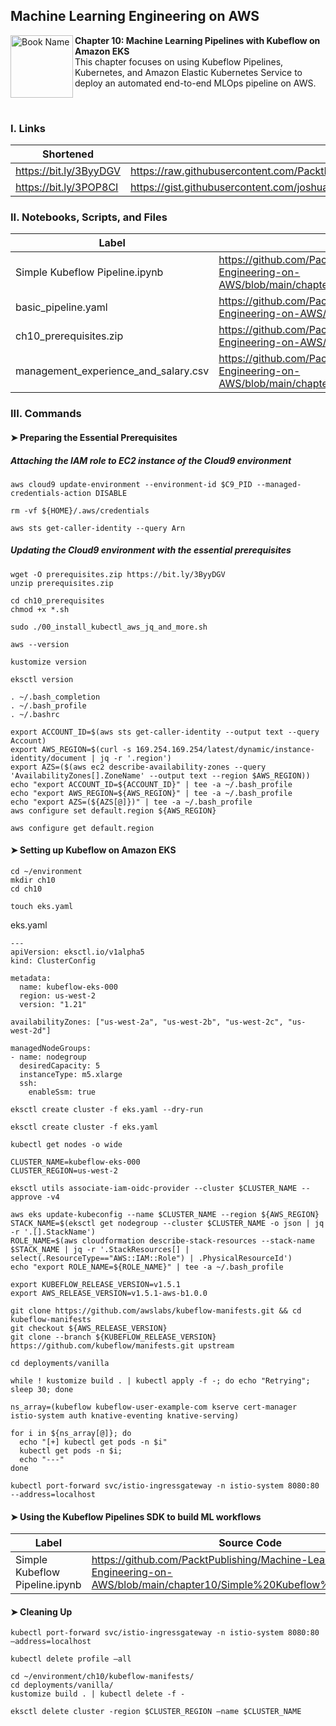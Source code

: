 ## Machine Learning Engineering on AWS

<a href="https://www.packtpub.com/product/machine-learning-engineering-on-aws/9781803247595"><img src="https://static.packt-cdn.com/products/9781803247595/cover/smaller" alt="Book Name" height="100px" align="left"></a>

**Chapter 10: Machine Learning Pipelines with Kubeflow on Amazon EKS** <br />
This chapter focuses on using Kubeflow Pipelines, Kubernetes, and Amazon Elastic Kubernetes Service to deploy an automated end-to-end MLOps pipeline on AWS.

<br />

### I. Links

| Shortened              | Original                                                                                                                                                        |
|------------------------|-----------------------------------------------------------------------------------------------------------------------------------------------------------------|
| https://bit.ly/3ByyDGV | https://raw.githubusercontent.com/PacktPublishing/Machine-Learning-Engineering-on-AWS/main/chapter10/ch10_prerequisites.zip                                     |
| https://bit.ly/3POP8CI | https://gist.githubusercontent.com/joshualat/8e64cb4b4de5f46fab010de97460a9be/raw/60fd1dc73ebfff717dac91f8a2bdc50310eacb22/management_experience_and_salary.csv |

### II. Notebooks, Scripts, and Files

| Label                                | Link                                                                                                                            |
|--------------------------------------|---------------------------------------------------------------------------------------------------------------------------------|
| Simple Kubeflow Pipeline.ipynb       | https://github.com/PacktPublishing/Machine-Learning-Engineering-on-AWS/blob/main/chapter10/Simple%20Kubeflow%20Pipeline.ipynb   |
| basic_pipeline.yaml                  | https://github.com/PacktPublishing/Machine-Learning-Engineering-on-AWS/blob/main/chapter10/basic_pipeline.yaml                  |
| ch10_prerequisites.zip               | https://github.com/PacktPublishing/Machine-Learning-Engineering-on-AWS/blob/main/chapter10/ch10_prerequisites.zip               |
| management_experience_and_salary.csv | https://github.com/PacktPublishing/Machine-Learning-Engineering-on-AWS/blob/main/chapter10/management_experience_and_salary.csv |

### III. Commands

#### ➤ Preparing the Essential Prerequisites

##### Attaching the IAM role to EC2 instance of the Cloud9 environment

```
aws cloud9 update-environment --environment-id $C9_PID --managed-credentials-action DISABLE

rm -vf ${HOME}/.aws/credentials

aws sts get-caller-identity --query Arn
```

##### Updating the Cloud9 environment with the essential prerequisites

```
wget -O prerequisites.zip https://bit.ly/3ByyDGV
unzip prerequisites.zip

cd ch10_prerequisites
chmod +x *.sh

sudo ./00_install_kubectl_aws_jq_and_more.sh

aws --version

kustomize version

eksctl version

. ~/.bash_completion
. ~/.bash_profile
. ~/.bashrc

export ACCOUNT_ID=$(aws sts get-caller-identity --output text --query Account)
export AWS_REGION=$(curl -s 169.254.169.254/latest/dynamic/instance-identity/document | jq -r '.region')
export AZS=($(aws ec2 describe-availability-zones --query 'AvailabilityZones[].ZoneName' --output text --region $AWS_REGION))
echo "export ACCOUNT_ID=${ACCOUNT_ID}" | tee -a ~/.bash_profile
echo "export AWS_REGION=${AWS_REGION}" | tee -a ~/.bash_profile
echo "export AZS=(${AZS[@]})" | tee -a ~/.bash_profile
aws configure set default.region ${AWS_REGION}

aws configure get default.region
```

#### ➤ Setting up Kubeflow on Amazon EKS

```
cd ~/environment
mkdir ch10
cd ch10

touch eks.yaml
```

eks.yaml
```
---
apiVersion: eksctl.io/v1alpha5
kind: ClusterConfig

metadata:
  name: kubeflow-eks-000
  region: us-west-2
  version: "1.21"

availabilityZones: ["us-west-2a", "us-west-2b", "us-west-2c", "us-west-2d"]

managedNodeGroups:
- name: nodegroup
  desiredCapacity: 5
  instanceType: m5.xlarge
  ssh:
    enableSsm: true
```

```
eksctl create cluster -f eks.yaml --dry-run

eksctl create cluster -f eks.yaml

kubectl get nodes -o wide

CLUSTER_NAME=kubeflow-eks-000
CLUSTER_REGION=us-west-2

eksctl utils associate-iam-oidc-provider --cluster $CLUSTER_NAME --approve -v4

aws eks update-kubeconfig --name $CLUSTER_NAME --region ${AWS_REGION}
STACK_NAME=$(eksctl get nodegroup --cluster $CLUSTER_NAME -o json | jq -r '.[].StackName')
ROLE_NAME=$(aws cloudformation describe-stack-resources --stack-name $STACK_NAME | jq -r '.StackResources[] | select(.ResourceType=="AWS::IAM::Role") | .PhysicalResourceId')
echo "export ROLE_NAME=${ROLE_NAME}" | tee -a ~/.bash_profile

export KUBEFLOW_RELEASE_VERSION=v1.5.1
export AWS_RELEASE_VERSION=v1.5.1-aws-b1.0.0

git clone https://github.com/awslabs/kubeflow-manifests.git && cd kubeflow-manifests
git checkout ${AWS_RELEASE_VERSION}
git clone --branch ${KUBEFLOW_RELEASE_VERSION} https://github.com/kubeflow/manifests.git upstream

cd deployments/vanilla

while ! kustomize build . | kubectl apply -f -; do echo "Retrying"; sleep 30; done

ns_array=(kubeflow kubeflow-user-example-com kserve cert-manager istio-system auth knative-eventing knative-serving)

for i in ${ns_array[@]}; do 
  echo "[+] kubectl get pods -n $i"
  kubectl get pods -n $i; 
  echo "---"
done

kubectl port-forward svc/istio-ingressgateway -n istio-system 8080:80 --address=localhost
```

#### ➤ Using the Kubeflow Pipelines SDK to build ML workflows

| Label                          | Source Code                                                                                                                   |
|--------------------------------|-------------------------------------------------------------------------------------------------------------------------------|
| Simple Kubeflow Pipeline.ipynb | https://github.com/PacktPublishing/Machine-Learning-Engineering-on-AWS/blob/main/chapter10/Simple%20Kubeflow%20Pipeline.ipynb |


#### ➤ Cleaning Up

```
kubectl port-forward svc/istio-ingressgateway -n istio-system 8080:80 –address=localhost

kubectl delete profile –all

cd ~/environment/ch10/kubeflow-manifests/
cd deployments/vanilla/
kustomize build . | kubectl delete -f -

eksctl delete cluster -region $CLUSTER_REGION –name $CLUSTER_NAME
```
